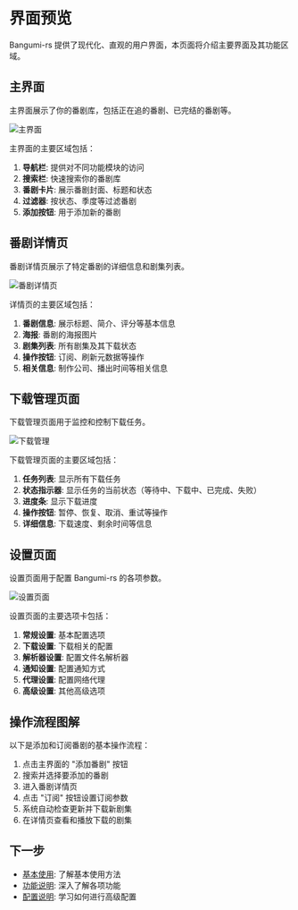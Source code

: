 # 界面预览

Bangumi-rs 提供了现代化、直观的用户界面，本页面将介绍主要界面及其功能区域。

## 主界面

主界面展示了你的番剧库，包括正在追的番剧、已完结的番剧等。

![主界面](/screenshot/home.png)

主界面的主要区域包括：

1. **导航栏**: 提供对不同功能模块的访问
2. **搜索栏**: 快速搜索你的番剧库
3. **番剧卡片**: 展示番剧封面、标题和状态
4. **过滤器**: 按状态、季度等过滤番剧
5. **添加按钮**: 用于添加新的番剧

## 番剧详情页

番剧详情页展示了特定番剧的详细信息和剧集列表。

![番剧详情页](/screenshot/detail.png)

详情页的主要区域包括：

1. **番剧信息**: 展示标题、简介、评分等基本信息
2. **海报**: 番剧的海报图片
3. **剧集列表**: 所有剧集及其下载状态
4. **操作按钮**: 订阅、刷新元数据等操作
5. **相关信息**: 制作公司、播出时间等相关信息

## 下载管理页面

下载管理页面用于监控和控制下载任务。

![下载管理](/screenshot/download.png)

下载管理页面的主要区域包括：

1. **任务列表**: 显示所有下载任务
2. **状态指示器**: 显示任务的当前状态（等待中、下载中、已完成、失败）
3. **进度条**: 显示下载进度
4. **操作按钮**: 暂停、恢复、取消、重试等操作
5. **详细信息**: 下载速度、剩余时间等信息

## 设置页面

设置页面用于配置 Bangumi-rs 的各项参数。

![设置页面](/screenshot/settings.png)

设置页面的主要选项卡包括：

1. **常规设置**: 基本配置选项
2. **下载设置**: 下载相关的配置
3. **解析器设置**: 配置文件名解析器
4. **通知设置**: 配置通知方式
5. **代理设置**: 配置网络代理
6. **高级设置**: 其他高级选项

## 操作流程图解

以下是添加和订阅番剧的基本操作流程：

1. 点击主界面的 "添加番剧" 按钮
2. 搜索并选择要添加的番剧
3. 进入番剧详情页
4. 点击 "订阅" 按钮设置订阅参数
5. 系统自动检查更新并下载新剧集
6. 在详情页查看和播放下载的剧集

## 下一步

- [基本使用](/quickstart/basic-usage): 了解基本使用方法
- [功能说明](/features/): 深入了解各项功能
- [配置说明](/configuration/): 学习如何进行高级配置
